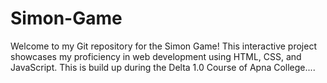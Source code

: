# Simon-Game
Welcome to my Git repository for the Simon Game! This interactive project showcases my proficiency in web development using HTML, CSS, and JavaScript. 
This is build up during the Delta 1.0 Course of Apna College....

